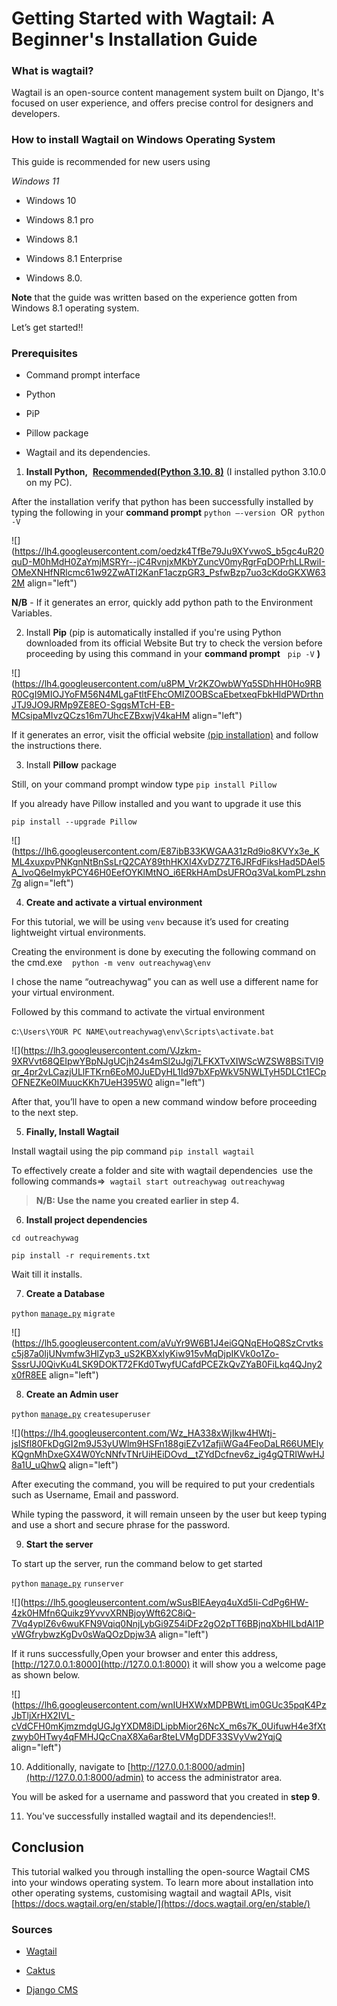 # Getting Started with Wagtail: A Beginner's Installation Guide


### **What is wagtail?**

Wagtail is an open-source content management system built on Django, It's focused on user experience, and offers precise control for designers and developers.

### **How to install Wagtail on Windows Operating System**

This guide is recommended for new users using

*Windows 11*
    
* Windows 10
    
* Windows 8.1 pro
    
* Windows 8.1
    
* Windows 8.1 Enterprise
    
* Windows 8.0.
    

**Note** that the guide was written based on the experience gotten from Windows 8.1 operating system.

Let’s get started!!

### **Prerequisites**

* Command prompt interface
    
* Python
    
* PiP
    
* Pillow package
    
* Wagtail and its dependencies.
    

1. **Install Python,**  [**Recommended(Python 3.10. 8)**](https://www.python.org/downloads/) (I installed python 3.10.0 on my PC).
    

After the installation verify that python has been successfully installed by typing the following in your **command prompt** `python –-version`  OR  `python -V`

![](https://lh4.googleusercontent.com/oedzk4TfBe79Ju9XYvwoS_b5gc4uR20quD-M0hMdH0ZaYmjMSRYr--jC4RvnjxMKbYZuncV0myRgrFqDOPrhLLRwiI-OMeXNHfNRlcmc61w92ZwATI2KanF1aczpGR3_PsfwBzp7uo3cKdoGKXW632M align="left")

**N/B** - If it generates an error, quickly add python path to the Environment Variables.

2. Install **Pip** (pip is automatically installed if you're using Python downloaded from its official Website But try to check the version before proceeding by using this command in your **command prompt**   `pip -V` **)**
    

![](https://lh4.googleusercontent.com/u8PM_Vr2KZOwbWYq5SDhHH0Ho9RBR0CgI9MIOJYoFM56N4MLgaFtltFEhcOMIZ0OBScaEbetxeqFbkHldPWDrthnJTJ9JO9JRMp9ZE8EO-SgqsMTcH-EB-MCsipaMIvzQCzs16m7UhcEZBxwjV4kaHM align="left")

If it generates an error, visit the official website [(pip installation)](https://pip.pypa.io/en/stable/installation/) and follow the instructions there.

3. Install **Pillow** package
    
Still, on your command prompt window type `pip install Pillow`

If you already have Pillow installed and you want to upgrade it use this

`pip install --upgrade Pillow`

![](https://lh6.googleusercontent.com/E87ibB33KWGAA31zRd9io8KVYx3e_KML4xuxpvPNKgnNtBnSsLrQ2CAY89thHKXI4XvDZ7ZT6JRFdFiksHad5DAel5A_lvoQ6eImykPCY46H0EefOYKlMtNO_i6ERkHAmDsUFROq3VaLkomPLzshn7g align="left")

4. **Create and activate a virtual environment**
    

For this tutorial, we will be using `venv` because it’s used for creating lightweight virtual environments.

Creating the environment is done by executing the following command on the cmd.exe    `python -m venv outreachywag\env`

I chose the name “outreachywag” you can as well use a different name for your virtual environment.

Followed by this command to activate the virtual environment

c:`\Users\YOUR PC NAME\outreachywag\env\Scripts\activate.bat`

![](https://lh3.googleusercontent.com/VJzkm-9XRVvt68QEIpwYBpNJgUCjh24s4mSl2uJgj7LFKXTvXIWScWZSW8BSiTVI9qr_4pr2vLCazjULlFTKrn6EoM0JuEDyHL1Id97bXFpWkV5NWLTyH5DLCt1ECpOFNEZKe0IMuucKKh7UeH395W0 align="left")

After that, you’ll have to open a new command window before proceeding to the next step.

5. **Finally, Install Wagtail**
    
Install wagtail using the pip command `pip install wagtail`

To effectively create a folder and site with wagtail dependencies  use the following commands=&gt;  `wagtail start outreachywag outreachywag`

> **N/B: Use the name you created earlier in step 4.**

6. **Install project dependencies**
    
`cd outreachywag`

`pip install -r requirements.txt`

Wait till it installs.

7. **Create a Database**
    

`python` [`manage.py`](http://manage.py) `migrate`

![](https://lh5.googleusercontent.com/aVuYr9W6B1J4eiGQNqEHoQ8SzCrvtksc5j87a0IjUNvmfw3HlZyp3_uS2KBXxlyKiw915vMqDjpIKVk0o1Zo-SssrUJ0QivKu4LSK9DOKT72FKd0TwyfUCafdPCEZkQvZYaB0FiLkq4QJny2x0fR8EE align="left")

8. **Create an Admin user**
    

`python` [`manage.py`](http://manage.py) `createsuperuser`

![](https://lh4.googleusercontent.com/Wz_HA338xWjIkw4HWtj-jsISfl80FkDgGI2m9J53yUWlm9HSFn188giEZv1ZafjiWGa4FeoDaLR66UMElyKQgnMhDxeGX4W0YcNNfvTNrUiHEiDOvd__tZYdDcfnev6z_ig4gQTRIWwHJ8a1U_uQhwQ align="left")

After executing the command, you will be required to put your credentials such as Username, Email and password.

While typing the password, it will remain unseen by the user but keep typing and use a short and secure phrase for the password.

9. **Start the server**
    

To start up the server, run the command below to get started

`python` [`manage.py`](http://manage.py) `runserver`

![](https://lh5.googleusercontent.com/wSusBlEAeyq4uXd5Ii-CdPg6HW-4zk0HMfn6Quikz9YvvvXRNBjoyWft62C8iQ-7Vq4yplZ6v6wuKFN9Vqiq0NnjLybGi9Z54iDFz2gO2pTT6BBjnqXbHlLbdAl1PvWGfrybwzKgDv0sWaQOzDpjw3A align="left")

If it runs successfully,Open your browser and enter this address, [http://127.0.0.1:8000](http://127.0.0.1:8000) it will show you a welcome page as shown below.

![](https://lh6.googleusercontent.com/wnIUHXWxMDPBWtLim0GUc35pqK4PzJbTljXrHX2IVL-cVdCFH0mKjmzmdgUGJgYXDM8iDLipbMior26NcX_m6s7K_0UifuwH4e3fXtzwyb0HTwy4qFMHJQcCnaX8Xa6ar8teLVMgDDF33SVyVw2YqjQ align="left")

10. Additionally, navigate to [http://127.0.0.1:8000/admin](http://127.0.0.1:8000/admin) to access the administrator area.
    

You will be asked for a username and password that you created in **step 9**.

11. You've successfully installed wagtail and its dependencies!!.
    

## Conclusion

This tutorial walked you through installing the open-source Wagtail CMS into your windows operating system. To learn more about installation into other operating systems, customising wagtail and wagtail APIs, visit [https://docs.wagtail.org/en/stable/](https://docs.wagtail.org/en/stable/)


### Sources

* [Wagtail](https://wagtail.org)
    
* [Caktus](https://www.caktusgroup.com/blog/2019/03/07/why-we-love-wagtail/)
    
* [Django CMS](https://www.django-cms.org/en/blog/2021/02/03/django-cms-vs-wagtail-which-cms-is-best-for-your-website/)